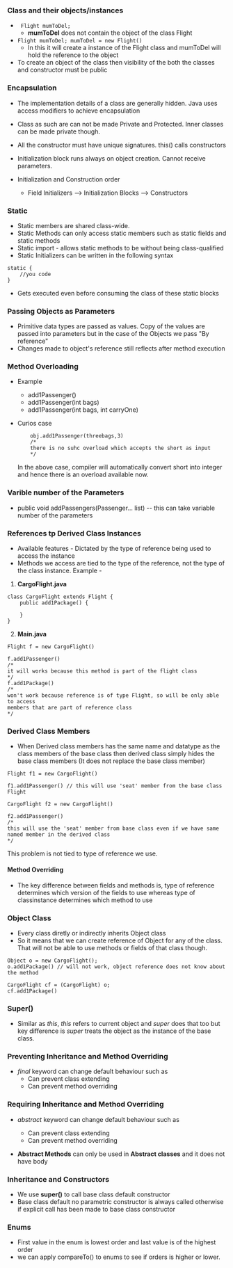 ### Class and their objects/instances

- ``` Flight mumToDel;```
    - **mumToDel** does not contain the object of the class Flight  
- ``` Flight mumToDel; mumToDel = new Flight() ```
    - In this it will create a instance of the Flight class and mumToDel will hold the reference to the object
- To create an object of the class then visibility of the both the classes and constructor must be public

### Encapsulation
- The implementation details of a class are generally hidden. Java uses access modifiers to achieve encapsulation
- Class as such are can not be made Private and Protected. Inner classes can be made private though.

- All the constructor must have unique signatures. this() calls constructors
- Initialization block runs always on object creation. Cannot receive parameters.
- Initialization and Construction order 
    - Field Initializers --> Initialization Blocks --> Constructors


### Static
- Static members are shared class-wide.
- Static Methods can only access static members such as static fields and static methods
- Static import - allows static methods to be without being class-qualified
- Static Initializers can be written in the following syntax 
``` 
static {
    //you code 
}
``` 
- Gets executed even before consuming the class of these static blocks

### Passing Objects as Parameters
- Primitive data types are passed as values. Copy of the values are passed into parameters but in the case of the Objects we pass "By reference"
- Changes made to object's reference still reflects after method execution

### Method Overloading
- Example
    - add1Passenger()
    - add1Passenger(int bags)
    - add1Passenger(int bags, int carryOne)

- Curios case
    ``` short threebags = 3;
        obj.add1Passenger(threebags,3) 
        /*
        there is no suhc overload which accepts the short as input 
        */
    ```
    In the above case, compiler will automatically convert short into integer and hence there is an overload available now.

### Varible number of the Parameters
- public void addPassengers(Passenger... list)  --  this can take variable number of the parameters


### References tp Derived Class Instances
- Available features - Dictated by the type of reference being used to access the instance
- Methods we access are tied to the type of the reference, not the type of the class instance. Example -

1. **CargoFlight.java**
``` 
class CargoFlight extends Flight {
    public add1Package() {
        
    }
}
```
2. **Main.java**
```
Flight f = new CargoFlight()

f.add1Passenger() 
/*
it will works because this method is part of the flight class
*/
f.add1Package() 
/*
won't work because reference is of type Flight, so will be only able to access 
members that are part of reference class
*/ 
```

### Derived Class Members
- When Derived class members has the same name and datatype as the class members of the base class then derived class simply hides the base class members (It does not replace the base class member)

```
Flight f1 = new CargoFlight()

f1.add1Passenger() // this will use 'seat' member from the base class Flight

CargoFlight f2 = new CargoFlight()

f2.add1Passenger() 
/* 
this will use the 'seat' member from base class even if we have same named member in the derived class
*/

```

This problem is not tied to type of reference we use.

#### Method Overriding
- The key difference between fields and methods is, type of reference determines which version of the fields to use whereas type of classinstance determines which method to use

### Object Class
- Every class diretly or indirectly inherits Object class
- So it means that we can create reference of Object for any of the class. That will not be able to use methods or fields of that class though.

``` 
Object o = new CargoFlight();
o.add1Package() // will not work, object reference does not know about the method

CargoFlight cf = (CargoFlight) o;
cf.add1Package()
```


### Super()
- Similar as *this*, *this* refers to current object and *super* does that too but key difference is
*super* treats the object as the instance of the base class.

### Preventing Inheritance and Method Overriding

- *final* keyword can change default behaviour such as 
    - Can prevent class extending
    - Can prevent method overriding

### Requiring Inheritance and Method Overriding

- *abstract* keyword can change default behaviour such as 
    - Can prevent class extending
    - Can prevent method overriding

- **Abstract Methods** can only be used in **Abstract classes** and it does not have body

### Inheritance and Constructors
- We use **super()**  to call base class default constructor
- Base class default no parametric constructor is always called otherwise if explicit call has been made to base class constructor



### Enums

- First value in the enum is lowest order and last value is of the highest order
- we can apply compareTo() to enums to see if orders is higher or lower.